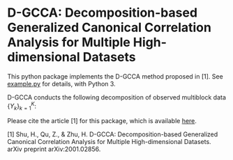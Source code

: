 # D-GCCA: Decomposition-based Generalized Canonical Correlation Analysis for Multiple High-dimensional Datasets 

This python package implements the D-GCCA method proposed in [1]. See [example.py](https://github.com/shu-hai/D-GCCA/blob/master/example.py) for details, with Python 3.

D-GCCA conducts the following decomposition of observed multiblock data $`\{Y_k\}_{k=1}^K`$:


Please cite the article [1] for this package, which is available [here](https://arxiv.org/abs/2001.02856).

[1] Shu, H., Qu, Z., & Zhu, H. D-GCCA: Decomposition-based Generalized Canonical Correlation Analysis for Multiple High-dimensional Datasets. arXiv preprint arXiv:2001.02856.
